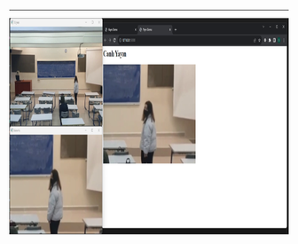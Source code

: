
-------------------------------------------------------------------------------------------------------------------------
<img src="ss.png" width="700" height="390">

